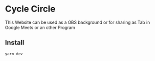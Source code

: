 # Cycle Circle

This Website can be used as a OBS background or for sharing as Tab in Google Meets or an other Program

## Install
```bash
yarn dev
```